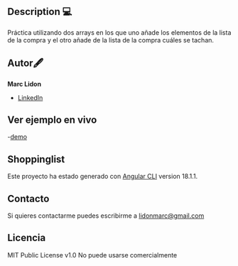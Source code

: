 ## Description 💻

Práctica utilizando dos arrays en los que uno añade los elementos de la lista de la compra y el otro añade de la lista de la compra cuáles se tachan.

## Autor🖋️
**Marc Lidon**
 
 * [LinkedIn](www.linkedin.com/in/marc-lidon-5a243377)
 
## Ver ejemplo en vivo
-[demo](enlace)

## Shoppinglist
Este proyecto ha estado generado con [Angular CLI](https://github.com/angular/angular-cli) version 18.1.1.

## Contacto
Si quieres contactarme puedes escribirme a lidonmarc@gmail.com

## Licencia
MIT Public License v1.0
No puede usarse comercialmente